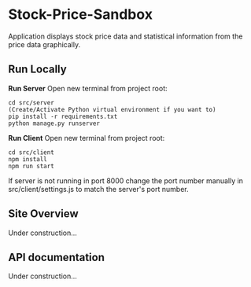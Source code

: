# Stock-Price-Sandbox
Application displays stock price data and statistical information from the price data graphically.


## Run Locally
**Run Server**
Open new terminal from project root:
```shell
cd src/server
(Create/Activate Python virtual environment if you want to)
pip install -r requirements.txt
python manage.py runserver
```

**Run Client**
Open new terminal from project root:
```shell
cd src/client
npm install
npm run start
```
If server is not running in port 8000 change the port number manually in src/client/settings.js to match the server's port number.

## Site Overview
Under construction...

## API documentation
Under construction...
